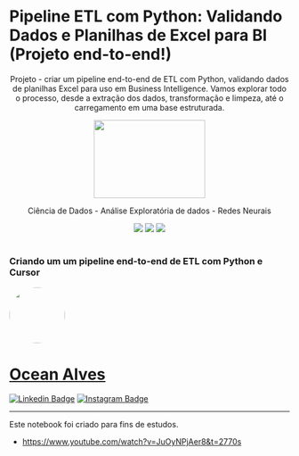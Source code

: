 <h1>Pipeline ETL com Python: Validando Dados e Planilhas de Excel para BI (Projeto end-to-end!)</h1>
<p align="center">Projeto - criar um pipeline end-to-end de ETL com Python, validando dados de planilhas Excel para uso em Business Intelligence. Vamos explorar todo o processo, desde a extração dos dados, transformação e limpeza, até o carregamento em uma base estruturada.</p>
<p align="center">
        <img width='200' height='140' src="https://suajornadadedados.com.br/wp-content/uploads/2024/05/Logo.svg" />
    </p>
<p align="center">Ciência de Dados - Análise Exploratória de dados - Redes Neurais</p>
<p align="center">
    <a alt="GitHub">
        <img src="https://img.shields.io/badge/GitHub-100000?style=for-the-badge&logo=github&logoColor=white" />
    </a>
    <a alt="Pandas">
        <img src="https://img.shields.io/badge/pandas-%23150458.svg?style=for-the-badge&logo=pandas&logoColor=white" />
    </a>
    <a alt="Python">
        <img src="https://img.shields.io/badge/python-3670A0?style=for-the-badge&logo=python&logoColor=ffdd54" />
    </a>
</p>

<h1>

<h3>Criando um um pipeline end-to-end de ETL com Python e Cursor</h3>

<a href="https://www.linkedin.com/in/oceanalves/">
 <img style="border-radius: 50%;" src="https://avatars.githubusercontent.com/u/56139923?v=4" width="100px;" alt=""/>
<h1>Ocean Alves</h1>

[![Linkedin Badge](https://img.shields.io/badge/-OceanAlves-blue?style=flat-square&logo=Linkedin&logoColor=white&link=https://www.linkedin.com/in/oceanalves/)](https://www.linkedin.com/in/oceanalves/)
[![Instagram Badge](https://img.shields.io/badge/-OceanAlves-c14438?style=flat-square&logo=GitHub&logoColor=white&link=https://github.com/oceanalves/)](https://github.com/oceanalves)

<hr>

Este notebook foi criado para fins de estudos.

- https://www.youtube.com/watch?v=JuOyNPjAer8&t=2770s<br>
